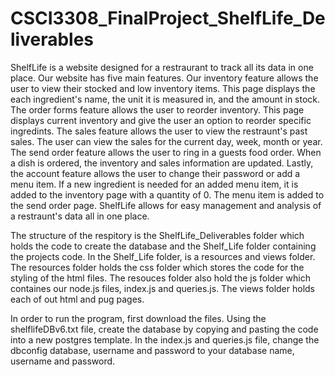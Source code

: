 # CSCI3308_FinalProject_ShelfLife_Deliverables
   ShelfLife is a website designed for a restraurant to track all its data in one place. Our website has five main features. Our inventory feature allows the user to view their stocked and low inventory items. This page displays the each ingredient's name, the unit it is measured in, and the amount in stock. The order forms feature allows the user to reorder inventory. This page displays current inventory and give the user an option to reorder specific ingredints. The sales feature allows the user to view the restraunt's past sales. The user can view the sales for the current day, week, month or year. The send order feature allows the user to ring in a guests food order. When a dish is ordered, the inventory and sales information are updated. Lastly, the account feature allows the user to change their password or add a menu item. If a new ingredient is needed for an added menu item, it is added to the inventory page with a quantity of 0. The menu item is added to the send order page. ShelfLife allows for easy management and analysis of a restraunt's data all in one place. 
   
   The structure of the respitory is the ShelfLife_Deliverables folder which holds the code to create the database and the Shelf_Life folder containing the projects code. In the Shelf_Life folder, is a resources and views folder. The resources folder holds the css folder which stores the code for the styling of the html files. The resouces folder also hold the js folder which containes our node.js files, index.js and queries.js. The views folder holds each of out html and pug pages. 
   
   In order to run the program, first download the files. Using the shelflifeDBv6.txt file, create the database by copying and pasting the code into a new postgres template. In the index.js and queries.js file, change the dbconfig database, username and password to your database name, username and password. 

